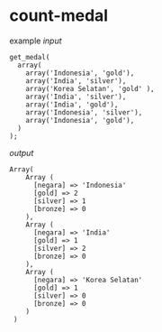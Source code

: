 # count-medal
example
<i>input</i>

    get_medal(
      array(
        array('Indonesia', 'gold'),
        array('India', 'silver'),
        array('Korea Selatan', 'gold' ),
        array('India', 'silver'),
        array('India', 'gold'),
        array('Indonesia', 'silver'),
        array('Indonesia', 'gold'),
      )
    );
    
<i>output</i>

    Array(
        Array (
          [negara] => 'Indonesia'
          [gold] => 2
          [silver] => 1
          [bronze] => 0
        ),
        Array (
          [negara] => 'India'
          [gold] => 1
          [silver] => 2
          [bronze] => 0
        ),
        Array (
          [negara] => 'Korea Selatan'
          [gold] => 1
          [silver] => 0
          [bronze] => 0
        )
     )
